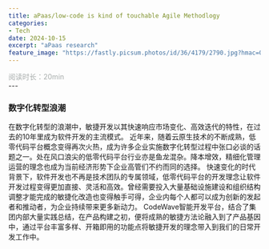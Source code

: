 ```yaml
---
title: aPaas/low-code is kind of touchable Agile Methodlogy
categories:
- Tech 
date: 2024-10-15
excerpt: "aPaas research"
feature_image: "https://fastly.picsum.photos/id/36/4179/2790.jpg?hmac=OCuYYm0PkDCMwxWhrtoSefG5UDir4O0XCcR2x-aSPjs"
---
```

<div id="阅读时长20min" style="color:rgb(168,173,172)">阅读时长：20min</div>
---

### 数字化转型浪潮
在数字化转型的浪潮中，敏捷开发以其快速响应市场变化、高效迭代的特性，在过去的10年里成为软件开发的主流模式。
近年来，随着云原生技术的不断成熟，低零代码平台概念变得再次火热，成为许多企业实施数字化转型过程中张口必谈的话题之一。处在风口浪尖的低零代码平台行业亦是鱼龙混杂。降本增效，精细化管理运营的理念也成为当前经济形势下企业高管们不约而同的选择。
快速变化的时代背景下，软件开发也不再是技术团队的专属领域，低零代码平台的开发理念让软件开发过程变得更加直接、灵活和高效。曾经需要投入大量基础设施建设和组织结构调整才能完成的敏捷化改造也变得触手可得，企业内每个人都可以成为创新的发起者和推动者，为企业持续带来更多新动力。
CodeWave智能开发平台，结合了集团内部大量实践总结，在产品构建之初，便将成熟的敏捷方法论融入到了产品基因中，通过平台丰富多样、开箱即用的功能点将敏捷开发的理念带入到我们的日常开发工作中。
<br/>

